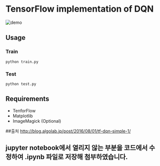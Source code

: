 # TensorFlow implementation of DQN
![demo](https://raw.githubusercontent.com/algolab-inc/tf-dqn-simple/master/demo-catch_ball.gif)

## Usage
### Train
```
python train.py
```

### Test
```
python test.py
```

## Requirements
* TenforFlow
* Matplotlib
* ImageMagick (Optional)

##출처
http://blog.algolab.jp/post/2016/08/01/tf-dqn-simple-1/

## jupyter notebook에서 열리지 않는 부분을 코드에서 수정하여 .ipynb 파일로 저장해 첨부하였습니다.
